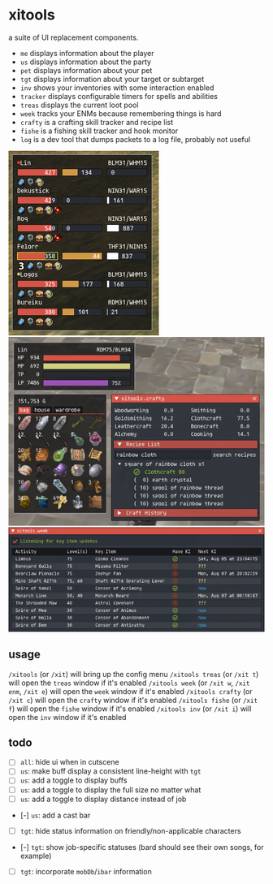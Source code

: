 # xitools
a suite of UI replacement components.
- `me` displays information about the player
- `us` displays information about the party
- `pet` displays information about your pet
- `tgt` displays information about your target or subtarget
- `inv` shows your inventories with some interaction enabled
- `tracker` displays configurable timers for spells and abilities
- `treas` displays the current loot pool
- `week` tracks your ENMs because remembering things is hard
- `crafty` is a crafting skill tracker and recipe list
- `fishe` is a fishing skill tracker and hook monitor
- `log` is a dev tool that dumps packets to a log file, probably not useful

![us](./img/us.png)
![several](./img/several.png)
![week](./img/week.png)

## usage
`/xitools` (or `/xit`) will bring up the config menu
`/xitools treas` (or `/xit t`) will open the `treas` window if it's enabled
`/xitools week` (or `/xit w`, `/xit enm`, `/xit e`) will open the `week` window if it's enabled
`/xitools crafty` (or `/xit c`) will open the `crafty` window if it's enabled
`/xitools fishe` (or `/xit f`) will open the `fishe` window if it's enabled
`/xitools inv` (or `/xit i`) will open the `inv` window if it's enabled

## todo
- [ ] `all`: hide ui when in cutscene
- [ ] `us`: make buff display a consistent line-height with `tgt`
- [ ] `us`: add a toggle to display buffs
- [ ] `us`: add a toggle to display the full size no matter what
- [ ] `us`: add a toggle to display distance instead of job
- [-] `us`: add a cast bar
- [ ] `tgt`: hide status information on friendly/non-applicable characters
- [-] `tgt`: show job-specific statuses (bard should see their own songs, for example)
- [ ] `tgt`: incorporate `mobDb`/`ibar` information
